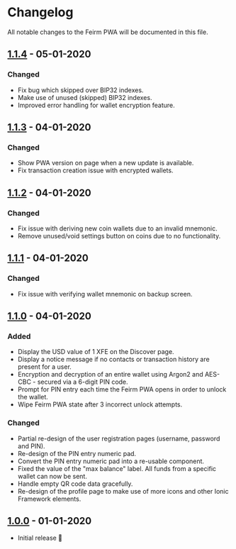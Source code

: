 # Changelog

All notable changes to the Feirm PWA will be documented in this file.

## [1.1.4](https://github.com/feirm/app/commits/1.1.4) - 05-01-2020
### Changed
* Fix bug which skipped over BIP32 indexes.
* Make use of unused (skipped) BIP32 indexes.
* Improved error handling for wallet encryption feature.

## [1.1.3](https://github.com/feirm/app/commits/1.1.3) - 04-01-2020
### Changed
* Show PWA version on page when a new update is available.
* Fix transaction creation issue with encrypted wallets.

## [1.1.2](https://github.com/feirm/app/commits/1.1.2) - 04-01-2020
### Changed
* Fix issue with deriving new coin wallets due to an invalid mnemonic.
* Remove unused/void settings button on coins due to no functionality.

## [1.1.1](https://github.com/feirm/app/commits/1.1.1) - 04-01-2020
### Changed
* Fix issue with verifying wallet mnemonic on backup screen.

## [1.1.0](https://github.com/feirm/app/commits/1.1.0) - 04-01-2020
### Added
* Display the USD value of 1 XFE on the Discover page.
* Display a notice message if no contacts or transaction history are present for a user.
* Encryption and decryption of an entire wallet using Argon2 and AES-CBC - secured via a 6-digit PIN code.
* Prompt for PIN entry each time the Feirm PWA opens in order to unlock the wallet.
* Wipe Feirm PWA state after 3 incorrect unlock attempts.

### Changed
* Partial re-design of the user registration pages (username, password and PIN).
* Re-design of the PIN entry numeric pad.
* Convert the PIN entry numeric pad into a re-usable component.
* Fixed the value of the "max balance" label. All funds from a specific wallet can now be sent.
* Handle empty QR code data gracefully.
* Re-design of the profile page to make use of more icons and other Ionic Framework elements.


## [1.0.0](https://github.com/feirm/app/commits/1.0.0) - 01-01-2020
* Initial release 🥳